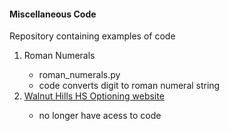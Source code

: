 #### Miscellaneous Code
<p>
  Repository containing examples of code
  <ol>
    <li> Roman Numerals</li>
    <ul>
      <li> roman_numerals.py </li>
      <li> code converts digit to roman numeral string </li>
    </ul>
    <li> <a href= "http://optioning.glitch.me/"> Walnut Hills HS Optioning website </a> </li>
    <ul>
      <li> no longer have acess to code</li>
    </ul>
  </ol
</p>
